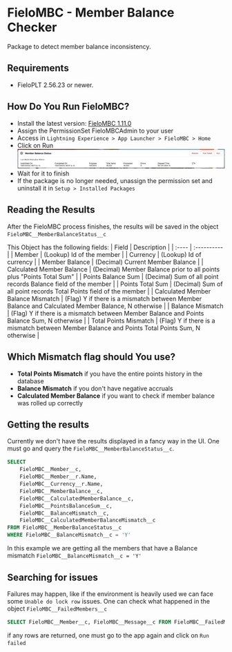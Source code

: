 # FieloMBC - Member Balance Checker

Package to detect member balance inconsistency.

## Requirements

- FieloPLT 2.56.23 or newer.

## How Do You Run FieloMBC?

- Install the latest version: [FieloMBC 1.11.0](https://login.salesforce.com/packaging/installPackage.apexp?p0=04tHY0000000VktYAE)
- Assign the PermissionSet FieloMBCAdmin to your user
- Access in `Lightning Experience > App Launcher > FieloMBC > Home`
- Click on Run
![Alt text](image-1.png)
- Wait for it to finish
- If the package is no longer needed, unassign the permission set and uninstall it in `Setup > Installed Packages`

## Reading the Results

After the FieloMBC process finishes, the results will be saved in the object `FieloMBC__MemberBalanceStatus__c`

This Object has the following fields:
| Field | Description |
| :---- | :---------- |
| Member | (Lookup) Id of the member |
| Currency | (Lookup) Id of currency |
| Member Balance | (Decimal) Current Member Balance |
| Calculated Member Balance | (Decimal) Member Balance prior to all points plus "Points Total Sum" |
| Points Balance Sum | (Decimal) Sum of all point records Balance field of the member |
| Points Total Sum | (Decimal) Sum of all point records Total Points field of the member |
| Calculated Member Balance Mismatch | (Flag) Y if there is a mismatch between Member Balance and Calculated Member Balance, N otherwise |
| Balance Mismatch | (Flag) Y if there is a mismatch between Member Balance and Points Balance Sum, N otherwise |
| Total Points Mismatch | (Flag) Y if there is a mismatch between Member Balance and Points Total Points Sum, N otherwise |

## Which Mismatch flag should You use?

- **Total Points Mismatch** if you have the entire points history in the database
- **Balance Mismatch** if you don't have negative accruals
- **Calculated Member Balance** if you want to check if member balance was rolled up correctly

## Getting the results
Currently we don't have the results displayed in a fancy way in the UI. One must go and query the `FieloMBC__MemberBalanceStatus__c`.
```SQL
SELECT
    FieloMBC__Member__c,
    FieloMBC__Member__r.Name,
    FieloMBC__Currency__r.Name,
    FieloMBC__MemberBalance__c,
    FieloMBC__CalculatedMemberBalance__c,
    FieloMBC__PointsBalanceSum__c,
    FieloMBC__BalanceMismatch__c,
    FieloMBC__CalculatedMemberBalanceMismatch__c
FROM FieloMBC__MemberBalanceStatus__c
WHERE FieloMBC__BalanceMismatch__c = 'Y'
```
In this example we are getting all the members that have a Balance mismatch `FieloMBC__BalanceMismatch__c = 'Y'`

## Searching for issues
Failures may happen, like if the environment is heavily used we can face some `Unable do lock row` issues. One can check what happened in the object `FieloMBC__FailedMembers__c`
```SQL
SELECT FieloMBC__Member__c, FieloMBC__Message__c FROM FieloMBC__FailedMembers__c
```
if any rows are returned, one must go to the app again and click on `Run failed`